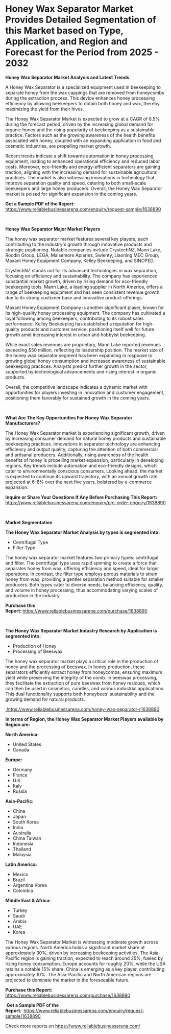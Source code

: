 <p><h1>Honey Wax Separator Market Provides Detailed Segmentation of this Market based on Type, Application, and Region and Forecast for the Period from 2025 - 2032</h1></p><p><strong>Honey Wax Separator Market Analysis and Latest Trends</strong></p>
<p><p>A Honey Wax Separator is a specialized equipment used in beekeeping to separate honey from the wax cappings that are removed from honeycombs during the extraction process. This device enhances honey processing efficiency by allowing beekeepers to obtain both honey and wax, thereby maximizing the yield from their hives. </p><p>The Honey Wax Separator Market is expected to grow at a CAGR of 8.5% during the forecast period, driven by the increasing global demand for organic honey and the rising popularity of beekeeping as a sustainable practice. Factors such as the growing awareness of the health benefits associated with honey, coupled with an expanding application in food and cosmetic industries, are propelling market growth. </p><p>Recent trends indicate a shift towards automation in honey processing equipment, leading to enhanced operational efficiency and reduced labor costs. Moreover, eco-friendly and energy-efficient separators are gaining traction, aligning with the increasing demand for sustainable agricultural practices. The market is also witnessing innovations in technology that improve separation quality and speed, catering to both small-scale beekeepers and large honey producers. Overall, the Honey Wax Separator market is poised for significant expansion in the coming years.</p></p>
<p><strong>Get a Sample PDF of the Report:&nbsp;</strong> <a href="https://www.reliablebusinessarena.com/enquiry/request-sample/1638890?utm_campaign=2003&utm_medium=2&utm_source=Github&utm_content=ia&utm_term=17022025&utm_id=honey-wax-separator">https://www.reliablebusinessarena.com/enquiry/request-sample/1638890</a></p>
<p>&nbsp;</p>
<p><strong>Honey Wax Separator Major Market Players</strong></p>
<p><p>The honey wax separator market features several key players, each contributing to the industry's growth through innovative products and strategic positioning. Notable companies include CrystechNZ, Mann Lake, Roodin Group, LEGA, Maisemore Apiaries, Swienty, Liaoning MEC Group, Maxant Honey Equipment Company, Kelley Beekeeping, and SINOPED.</p><p>CrystechNZ stands out for its advanced technologies in wax separation, focusing on efficiency and sustainability. The company has experienced substantial market growth, driven by rising demand for eco-friendly beekeeping tools. Mann Lake, a leading supplier in North America, offers a range of beekeeping equipment and has seen consistent revenue growth due to its strong customer base and innovative product offerings.</p><p>Maxant Honey Equipment Company is another significant player, known for its high-quality honey processing equipment. The company has cultivated a loyal following among beekeepers, contributing to its robust sales performance. Kelley Beekeeping has established a reputation for high-quality products and customer service, positioning itself well for future growth amid increasing interest in urban and hobbyist beekeeping.</p><p>While exact sales revenues are proprietary, Mann Lake reported revenues exceeding $50 million, reflecting its leadership position. The market size of the honey wax separator segment has been expanding in response to growing global honey consumption and increased awareness of sustainable beekeeping practices. Analysts predict further growth in the sector, supported by technological advancements and rising interest in organic products.</p><p>Overall, the competitive landscape indicates a dynamic market with opportunities for players investing in innovation and customer engagement, positioning them favorably for sustained growth in the coming years.</p></p>
<p>&nbsp;</p>
<p><strong>What Are The Key Opportunities For Honey Wax Separator Manufacturers?</strong></p>
<p><p>The Honey Wax Separator market is experiencing significant growth, driven by increasing consumer demand for natural honey products and sustainable beekeeping practices. Innovations in separator technology are enhancing efficiency and output quality, capturing the attention of both commercial and artisanal producers. Additionally, rising awareness of the health benefits of honey is propelling market expansion, particularly in developing regions. Key trends include automation and eco-friendly designs, which cater to environmentally conscious consumers. Looking ahead, the market is expected to continue its upward trajectory, with an annual growth rate projected at 6-8% over the next five years, bolstered by e-commerce expansion.</p></p>
<p><strong>Inquire or Share Your Questions If Any Before Purchasing This Report:</strong> <a href="https://www.reliablebusinessarena.com/enquiry/pre-order-enquiry/1638890?utm_campaign=2003&utm_medium=2&utm_source=Github&utm_content=ia&utm_term=17022025&utm_id=honey-wax-separator">https://www.reliablebusinessarena.com/enquiry/pre-order-enquiry/1638890</a></p>
<p>&nbsp;</p>
<p><strong>Market Segmentation</strong></p>
<p><strong>The Honey Wax Separator Market Analysis by types is segmented into:</strong></p>
<p><ul><li>Centrifugal Type</li><li>Filter Type</li></ul></p>
<p><p>The honey wax separator market features two primary types: centrifugal and filter. The centrifugal type uses rapid spinning to create a force that separates honey from wax, offering efficiency and speed, ideal for larger operations. In contrast, the filter type employs porous materials to strain honey from wax, providing a gentler separation method suitable for smaller producers. Both types cater to diverse needs, balancing efficiency, quality, and volume in honey processing, thus accommodating varying scales of production in the industry.</p></p>
<p><strong>Purchase this Report:&nbsp;</strong><a href="https://www.reliablebusinessarena.com/purchase/1638890?utm_campaign=2003&utm_medium=2&utm_source=Github&utm_content=ia&utm_term=17022025&utm_id=honey-wax-separator">https://www.reliablebusinessarena.com/purchase/1638890</a></p>
<p>&nbsp;</p>
<p><strong>The Honey Wax Separator Market Industry Research by Application is segmented into:</strong></p>
<p><ul><li>Production of Honey</li><li>Processing of Beeswax</li></ul></p>
<p><p>The honey wax separator market plays a critical role in the production of honey and the processing of beeswax. In honey production, these separators efficiently extract honey from honeycombs, ensuring maximum yield while preserving the integrity of the comb. In beeswax processing, they facilitate the extraction of pure beeswax from honey residues, which can then be used in cosmetics, candles, and various industrial applications. This dual functionality supports both honeybees' sustainability and the growing demand for natural products.</p></p>
<p><a href="https://www.reliablebusinessarena.com/honey-wax-separator-r1638890?utm_campaign=2003&utm_medium=2&utm_source=Github&utm_content=ia&utm_term=17022025&utm_id=honey-wax-separator">&nbsp;https://www.reliablebusinessarena.com/honey-wax-separator-r1638890</a></p>
<p><strong>In terms of Region, the Honey Wax Separator Market Players available by Region are:</strong></p>
<p>
    <p> <strong> North America: </strong>
        <ul>
            <li>United States</li>
            <li>Canada</li>
        </ul>
        </p> 
    <p> <strong> Europe: </strong>
        <ul>
            <li>Germany</li>
            <li>France</li>
            <li>U.K.</li>
            <li>Italy</li>
            <li>Russia</li>
        </ul>
        </p> 
    <p> <strong> Asia-Pacific: </strong>
        <ul>
            <li>China</li>
            <li>Japan</li>
            <li>South Korea</li>
            <li>India</li>
            <li>Australia</li>
            <li>China Taiwan</li>
            <li>Indonesia</li>
            <li>Thailand</li>
            <li>Malaysia</li>
        </ul>
        </p> 
    <p> <strong> Latin America: </strong>
        <ul>
            <li>Mexico</li>
            <li>Brazil</li>
            <li>Argentina Korea</li>
            <li>Colombia</li>
        </ul>
        </p> 
    <p> <strong> Middle East & Africa: </strong>
        <ul>
            <li>Turkey</li>
            <li>Saudi</li>
            <li>Arabia</li>
            <li>UAE</li>
            <li>Korea</li>
        </ul>
    </p>
    </p>
<p><p>The Honey Wax Separator Market is witnessing moderate growth across various regions. North America holds a significant market share at approximately 30%, driven by increasing beekeeping activities. The Asia-Pacific region is gaining traction, expected to reach around 25%, fueled by rising honey consumption. Europe accounts for roughly 20%, while the USA retains a notable 15% share. China is emerging as a key player, contributing approximately 10%. The Asia-Pacific and North American regions are projected to dominate the market in the foreseeable future.</p></p>
<p><strong>Purchase this Report: </strong><a href="https://www.reliablebusinessarena.com/purchase/1638890?utm_campaign=2003&utm_medium=2&utm_source=Github&utm_content=ia&utm_term=17022025&utm_id=honey-wax-separator">https://www.reliablebusinessarena.com/purchase/1638890</a></p>
<p>&nbsp;<strong>Get a Sample PDF of the Report:&nbsp;&nbsp;</strong><a href="https://www.reliablebusinessarena.com/enquiry/request-sample/1638890?utm_campaign=2003&utm_medium=2&utm_source=Github&utm_content=ia&utm_term=17022025&utm_id=honey-wax-separator">https://www.reliablebusinessarena.com/enquiry/request-sample/1638890</a></p>
<p><strong></strong></p>
<p>Check more reports on <a href="https://www.reliablebusinessarena.com/?utm_campaign=2003&utm_medium=2&utm_source=Github&utm_content=ia&utm_term=17022025&utm_id=honey-wax-separator">https://www.reliablebusinessarena.com/</a></p>